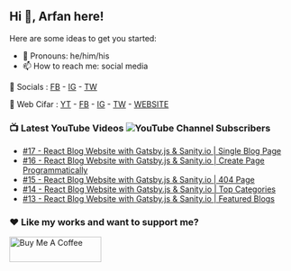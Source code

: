 ## Hi 👋, Arfan here!

Here are some ideas to get you started:

- 🌱 Pronouns: he/him/his
- 📫 How to reach me: social media

🤙 Socials : [FB][fb] - [IG][ig] - [TW][tw]

🏦 Web Cifar : [YT][wyt] - [FB][wcfb] - [IG][wcig] - [TW][wctw] - [WEBSITE][wcwebsite]

### 📺 Latest YouTube Videos ![YouTube Channel Subscribers](https://img.shields.io/youtube/channel/subscribers/UCdxaLo9ALJgXgOUDURRPGiQ?style=social)

<!-- YOUTUBE:START -->
- [#17 - React Blog Website with Gatsby.js &amp; Sanity.io | Single Blog Page](https://www.youtube.com/watch?v=6OCji3Eyib4)
- [#16 - React Blog Website with Gatsby.js &amp; Sanity.io | Create Page Programmatically](https://www.youtube.com/watch?v=1OAlIBAMNvc)
- [#15 - React Blog Website with Gatsby.js &amp; Sanity.io | 404 Page](https://www.youtube.com/watch?v=ELwqvGB8CE8)
- [#14 - React Blog Website with Gatsby.js &amp; Sanity.io | Top Categories](https://www.youtube.com/watch?v=97vRaPK7qPQ)
- [#13 - React Blog Website with Gatsby.js &amp; Sanity.io | Featured Blogs](https://www.youtube.com/watch?v=yH515aJ_N_0)
<!-- YOUTUBE:END -->

### ♥ Like my works and want to support me?
<a href="https://www.buymeacoffee.com/shaifarfan08" target="_blank"><img src="https://cdn.buymeacoffee.com/buttons/v2/default-blue.png" alt="Buy Me A Coffee" style="height: 45px !important;width: 162.75px !important;" ></a>


[fb]: http://facebook.com/fb.shaifarfan08
[ig]: http://instagram.com/shaifarfan08
[tw]: http://twitter.com/shaifarfan08
[wcfb]: http://facebook.com/webcifar
[wcig]: http://instagram.com/web_cifar
[wctw]: http://twitter.com/webcifar
[wcwebsite]: http://webcifar.com
[wyt]: https://www.youtube.com/channel/UCdxaLo9ALJgXgOUDURRPGiQ
